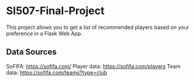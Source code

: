 # SI507-Final-Project
This project allows you to get a list of recommended players based on your preference in a Flask Web App.

## Data Sources
SoFIFA: https://sofifa.com/
Player data: https://sofifa.com/players
Team data: https://sofifa.com/teams?type=club
